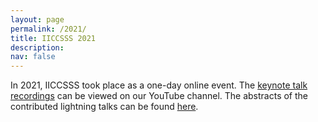 ```yaml
---
layout: page
permalink: /2021/
title: IICCSSS 2021
description: 
nav: false
---
```


In 2021, IICCSSS took place as a one-day online event. The [keynote talk recordings](https://www.youtube.com/playlist?list=PLrQj_shmS8SPU4Np4FC1wccO0ddpGv6ni) can be viewed on our YouTube channel. The abstracts of the contributed lightning talks can be found [here](https://drive.google.com/drive/folders/1FPpuG4LEemHegX8VHXe4_LwpTK2R7dvL).